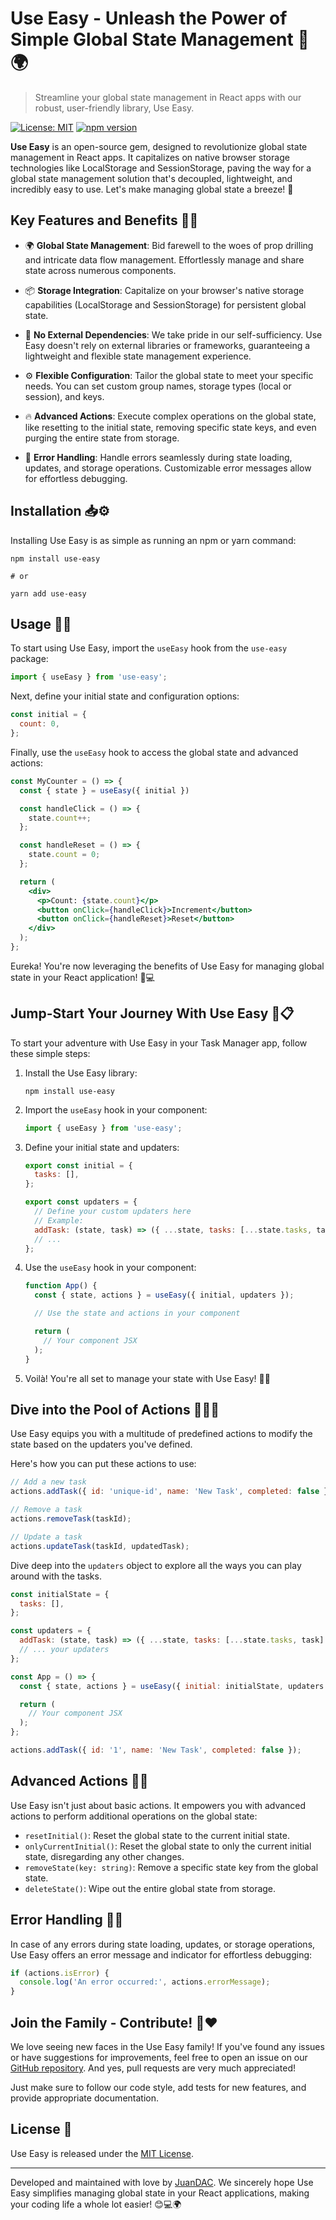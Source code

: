 # Use Easy - Unleash the Power of Simple Global State Management 🚀🌍
> Streamline your global state management in React apps with our robust, user-friendly library, Use Easy.

[![License: MIT](https://img.shields.io/badge/License-MIT-blue.svg)](https://opensource.org/licenses/MIT)
[![npm version](https://badge.fury.io/js/use-easy.svg)](https://badge.fury.io/js/use-easy)

**Use Easy** is an open-source gem, designed to revolutionize global state management in React apps. It capitalizes on native browser storage technologies like LocalStorage and SessionStorage, paving the way for a global state management solution that's decoupled, lightweight, and incredibly easy to use. Let's make managing global state a breeze! 🍃

## Key Features and Benefits 🔑✨
- 🌍 **Global State Management**: Bid farewell to the woes of prop drilling and intricate data flow management. Effortlessly manage and share state across numerous components.
  
- 📦 **Storage Integration**: Capitalize on your browser's native storage capabilities (LocalStorage and SessionStorage) for persistent global state.

- 🚫 **No External Dependencies**: We take pride in our self-sufficiency. Use Easy doesn't rely on external libraries or frameworks, guaranteeing a lightweight and flexible state management experience.
  
- ⚙️ **Flexible Configuration**: Tailor the global state to meet your specific needs. You can set custom group names, storage types (local or session), and keys.
  
- 🔥 **Advanced Actions**: Execute complex operations on the global state, like resetting to the initial state, removing specific state keys, and even purging the entire state from storage.
  
- 🚦 **Error Handling**: Handle errors seamlessly during state loading, updates, and storage operations. Customizable error messages allow for effortless debugging.

## Installation 📥⚙️
Installing Use Easy is as simple as running an npm or yarn command:

```shell
npm install use-easy

# or

yarn add use-easy
```

## Usage 🚀💡

To start using Use Easy, import the `useEasy` hook from the `use-easy` package:

```jsx
import { useEasy } from 'use-easy';
```

Next, define your initial state and configuration options:

```jsx
const initial = {
  count: 0,
};
```

Finally, use the `useEasy` hook to access the global state and advanced actions:

```jsx
const MyCounter = () => {
  const { state } = useEasy({ initial })

  const handleClick = () => {
    state.count++;
  };

  const handleReset = () => {
    state.count = 0;
  };

  return (
    <div>
      <p>Count: {state.count}</p>
      <button onClick={handleClick}>Increment</button>
      <button onClick={handleReset}>Reset</button>
    </div>
  );
};
```

Eureka! You're now leveraging the benefits of Use Easy for managing global state in your React application! 🎉💻

## Jump-Start Your Journey With Use Easy 🚀📋

To start your adventure with Use Easy in your Task Manager app, follow these simple steps:

1. Install the Use Easy library:

   ```shell
   npm install use-easy
   ```

2. Import the `useEasy` hook in your component:

   ```jsx
   import { useEasy } from 'use-easy';
   ```

3. Define your initial state and updaters:

   ```jsx
   export const initial = {
     tasks: [],
   };

   export const updaters = {
     // Define your custom updaters here
     // Example:
     addTask: (state, task) => ({ ...state, tasks: [...state.tasks, task] }),
     // ...
   };
   ```

4. Use the `useEasy` hook in your component:

   ```jsx
   function App() {
     const { state, actions } = useEasy({ initial, updaters });

     // Use the state and actions in your component

     return (
       // Your component JSX
     );
   }
   ```

5. Voilà! You're all set to manage your state with Use Easy! 🎉💼

## Dive into the Pool of Actions 🏊‍♂️🚀

Use Easy equips you with a multitude of predefined actions to modify the state based on the updaters you've defined.

Here's how you can put these actions to use:

```jsx
// Add a new task
actions.addTask({ id: 'unique-id', name: 'New Task', completed: false });

// Remove a task
actions.removeTask(taskId);

// Update a task
actions.updateTask(taskId, updatedTask);
```

Dive deep into the `updaters` object to explore all the ways you can play around with the tasks.

```jsx
const initialState = {
  tasks: [],
};

const updaters = {
  addTask: (state, task) => ({ ...state, tasks: [...state.tasks, task] }),
  // ... your updaters
};

const App = () => {
  const { state, actions } = useEasy({ initial: initialState, updaters });

  return (
    // Your component JSX
  );
};

actions.addTask({ id: '1', name: 'New Task', completed: false });
```

## Advanced Actions 🎩✨

Use Easy isn't just about basic actions. It empowers you with advanced actions to perform additional operations on the global state:

- `resetInitial()`: Reset the global state to the current initial state.
- `onlyCurrentInitial()`: Reset the global state to only the current initial state, disregarding any other changes.
- `removeState(key: string)`: Remove a specific state key from the global state.
- `deleteState()`: Wipe out the entire global state from storage.

## Error Handling 🚦🐛

In case of any errors during state loading, updates, or storage operations, Use Easy offers an error message and indicator for effortless debugging:

```jsx
if (actions.isError) {
  console.log('An error occurred:', actions.errorMessage);
}
```

## Join the Family - Contribute! 🤝❤️

We love seeing new faces in the Use Easy family! If you've found any issues or have suggestions for improvements, feel free to open an issue on our [GitHub repository](). And yes, pull requests are very much appreciated!

Just make sure to follow our code style, add tests for new features, and provide appropriate documentation.

## License 📄

Use Easy is released under the [MIT License](https://opensource.org/licenses/MIT).

---

Developed and maintained with love by [JuanDAC](https://github.com/JuanDAC). We sincerely hope Use Easy simplifies managing global state in your React applications, making your coding life a whole lot easier! 😊💻🌍
